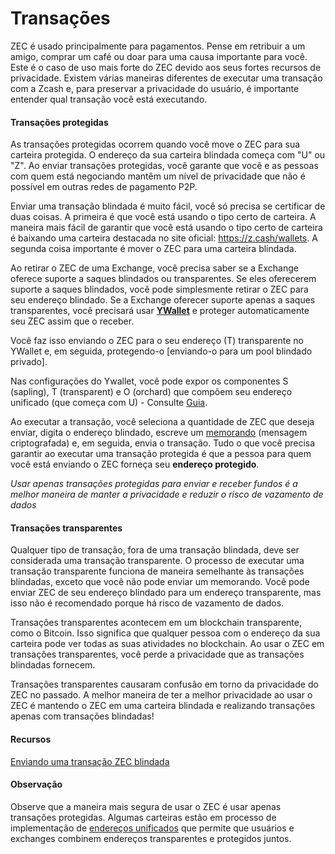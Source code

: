 # Transações

ZEC é usado principalmente para pagamentos. Pense em retribuir a um amigo, comprar um café ou doar para uma causa importante para você. Este é o caso de uso mais forte do ZEC devido aos seus fortes recursos de privacidade. Existem várias maneiras diferentes de executar uma transação com a Zcash e, para preservar a privacidade do usuário, é importante entender qual transação você está executando.

#### Transações protegidas

As transações protegidas ocorrem quando você move o ZEC para sua carteira protegida. O endereço da sua carteira blindada começa com "U" ou "Z". Ao enviar transações protegidas, você garante que você e as pessoas com quem está negociando mantêm um nível de privacidade que não é possível em outras redes de pagamento P2P.

Enviar uma transação blindada é muito fácil, você só precisa se certificar de duas coisas. A primeira é que você está usando o tipo certo de carteira. A maneira mais fácil de garantir que você está usando o tipo certo de carteira é baixando uma carteira destacada no site oficial: https://z.cash/wallets. A segunda coisa importante é mover o ZEC para uma carteira blindada.

Ao retirar o ZEC de uma Exchange, você precisa saber se a Exchange oferece suporte a saques blindados ou transparentes. Se eles oferecerem suporte a saques blindados, você pode simplesmente retirar o ZEC para seu endereço blindado. Se a Exchange oferecer suporte apenas a saques transparentes, você precisará usar **[YWallet](https://ywallet.app)** e proteger automaticamente seu ZEC assim que o receber.

Você faz isso enviando o ZEC para o seu endereço (T) transparente no YWallet e, em seguida, protegendo-o [enviando-o para um pool blindado privado].

Nas configurações do Ywallet, você pode expor os componentes S (sapling), T (transparent) e O (orchard) que compõem seu endereço unificado (que começa com U) - Consulte [Guia](https://zechub.notion.site/Visualizando-Zcash-Addresses-27c0bcc423fa48f68374a0d6c317213b).

Ao executar a transação, você seleciona a quantidade de ZEC que deseja enviar, digita o endereço blindado, escreve um [memorando](https://zechub.notion.site/Memos-6e7a6d0e02ed48acbbc715a7f35a4719) (mensagem criptografada) e, em seguida, envia o transação. Tudo o que você precisa garantir ao executar uma transação protegida é que a pessoa para quem você está enviando o ZEC forneça seu **endereço protegido**.

*Usar apenas transações protegidas para enviar e receber fundos é a melhor maneira de manter a privacidade e reduzir o risco de vazamento de dados*

#### Transações transparentes

Qualquer tipo de transação, fora de uma transação blindada, deve ser considerada uma transação transparente. O processo de executar uma transação transparente funciona de maneira semelhante às transações blindadas, exceto que você não pode enviar um memorando. Você pode enviar ZEC de seu endereço blindado para um endereço transparente, mas isso não é recomendado porque há risco de vazamento de dados.

Transações transparentes acontecem em um blockchain transparente, como o Bitcoin. Isso significa que qualquer pessoa com o endereço da sua carteira pode ver todas as suas atividades no blockchain. Ao usar o ZEC em transações transparentes, você perde a privacidade que as transações blindadas fornecem.

Transações transparentes causaram confusão em torno da privacidade do ZEC no passado. A melhor maneira de ter a melhor privacidade ao usar o ZEC é mantendo o ZEC em uma carteira blindada e realizando transações apenas com transações blindadas!

#### Recursos

[Enviando uma transação ZEC blindada](https://www.youtube.com/watch?v=9WJSMxag2IQ)

#### Observação

Observe que a maneira mais segura de usar o ZEC é usar apenas transações protegidas. Algumas carteiras estão em processo de implementação de [endereços unificados](https://electriccoin.co/blog/unified-addresses-in-zcash-explained/#:~:text=The%20unified%20address%20(UA)%20é,dentrode%20o%20maisamplo%20Zcash%20ecossistema.) que permite que usuários e exchanges combinem endereços transparentes e protegidos juntos.


